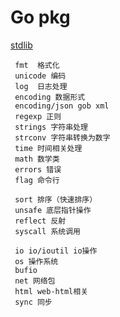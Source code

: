 # Go pkg

[stdlib](http://stdlib-shaalx.myalauda.cn/)

	 fmt  格式化
	 unicode 编码
	 log  日志处理
	 encoding 数据形式
	 encoding/json gob xml
	 regexp 正则
	 strings 字符串处理
	 strconv 字符串转换为数字
	 time 时间相关处理
	 math 数学类
	 errors 错误
	 flag 命令行

	 sort 排序（快速排序）
	 unsafe 底层指针操作
	 reflect 反射
	 syscall 系统调用

	 io io/ioutil io操作
	 os 操作系统
	 bufio
	 net 网络包
	 html web-html相关
	 sync 同步

